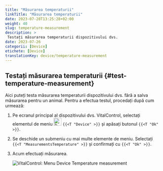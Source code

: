 ```yaml
---
title: "Măsurarea temperaturii"
linkTitle: "Măsurarea temperaturii"
date: 2023-07-28T13:25:28+02:00
weight: 40
slug: temperature-measurement
description: >
 Testați măsurarea temperaturii dispozitivului dvs.
date: 2023-07-26
categorii: [Device]
etichete: [Device]
translationKey: device/temperature-measurement
---
```

## Testați măsurarea temperaturii {#test-temperature-measurement}

Aici puteți testa măsurarea temperaturii dispozitivului dvs. fără a salva măsurarea pentru un animal. Pentru a efectua testul, procedați după cum urmează:

1. Pe ecranul principal al dispozitivului dvs. VitalControl, selectați elementul de meniu <img src="/icons/device.svg" width="25" align="bottom" alt="Device" /> `{{<T "Device" >}}` și apăsați butonul `{{<T "Ok" >}}`.

2. Se deschide un submeniu cu mai multe elemente de meniu. Selectați `{{<T "MeasurementsTemperature" >}}` și confirmați cu `{{<T "Ok" >}}`.

3. Acum efectuați măsurarea.

   ![VitalControl: Menu Device Temperature measurement](../images/temperature.png "Testați măsurarea temperaturii")

